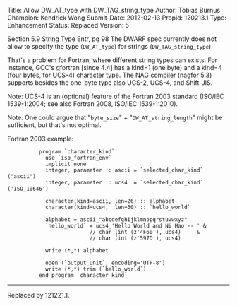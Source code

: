 Title:       Allow DW_AT_type with DW_TAG_string_type
Author:      Tobias Burnus
Champion:    Kendrick Wong
Submit-Date: 2012-02-13
Propid:      120213.1
Type:        Enhancement
Status:      Replaced
Version:     5

Section 5.9 String Type Entr, pg 98
The DWARF spec currently does not allow to specify the type (`DW_AT_type`) for strings (`DW_TAG_string_type`).

That's a problem for Fortran, where different string types can exists. For instance, GCC's gfortran [since 4.4] has a kind=1 (one byte) and a kind=4 (four bytes, for UCS-4) character type. The NAG compiler (nagfor 5.3) supports besides the one-byte type also UCS-2, UCS-4, and Shift-JIS.

Note: UCS-4 is an (optional) feature of the Fortran 2003 standard (ISO/IEC 1539-1:2004; see also Fortran 2008, ISO/IEC 1539-1:2010).

Note: One could argue that "`byte_size`" + "`DW_AT_string_length`" might be sufficient, but that's not optimal.


Fortran 2003 example:

              program `character_kind`
                use `iso_fortran_env`
                implicit none
                integer, parameter :: ascii = `selected_char_kind` ("ascii")
                integer, parameter :: ucs4  = `selected_char_kind` ('ISO_10646')
              
                character(kind=ascii, len=26) :: alphabet
                character(kind=ucs4,  len=30) :: `hello_world`
              
                alphabet = ascii_"abcdefghijklmnopqrstuvwxyz"
                `hello_world` = ucs4_'Hello World and Ni Hao -- ' &
                              // char (int (z'4F60'), ucs4)     &
                              // char (int (z'597D'), ucs4)
              
                write (*,*) alphabet
              
                open (`output_unit`, encoding='UTF-8')
                write (*,*) trim (`hello_world`)
              end program `character_kind`

---

Replaced by 121221.1.
